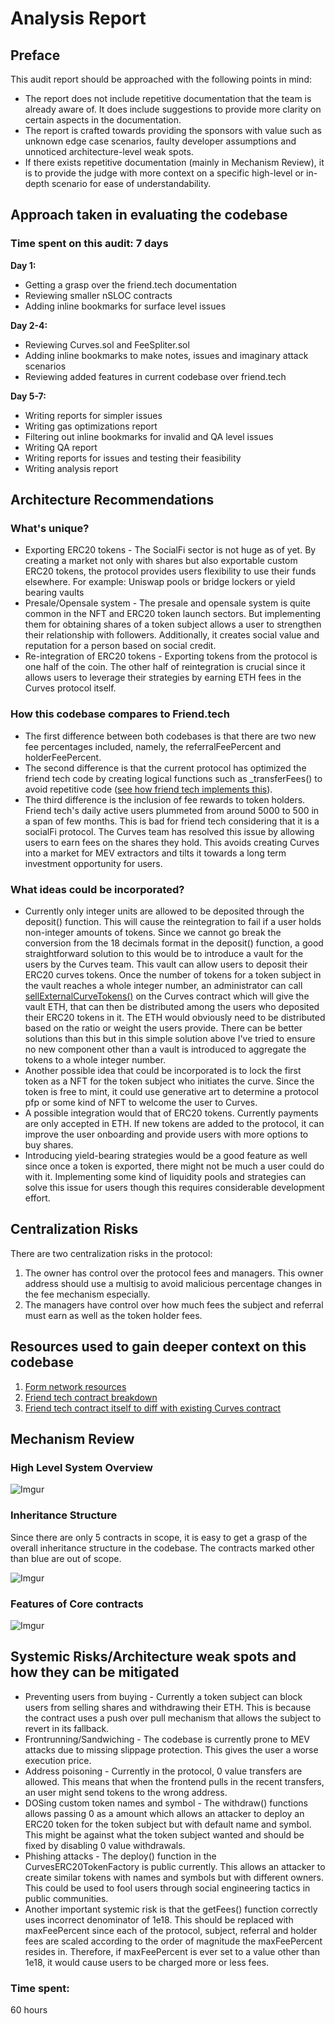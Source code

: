 # Analysis Report

## Preface

This audit report should be approached with the following points in mind:

 - The report does not include repetitive documentation that the team is already aware of. It does include suggestions to provide more clarity on certain aspects in the documentation.
 - The report is crafted towards providing the sponsors with value such as unknown edge case scenarios, faulty developer assumptions and unnoticed architecture-level weak spots.
 - If there exists repetitive documentation (mainly in Mechanism Review), it is to provide the judge with more context on a specific high-level or in-depth scenario for ease of understandability.

## Approach taken in evaluating the codebase

### Time spent on this audit: 7 days

**Day 1:**
 - Getting a grasp over the friend.tech documentation
 - Reviewing smaller nSLOC contracts
 - Adding inline bookmarks for surface level issues

**Day 2-4:**
 - Reviewing Curves.sol and FeeSpliter.sol
 - Adding inline bookmarks to make notes, issues and imaginary attack scenarios
 - Reviewing added features in current codebase over friend.tech

**Day 5-7:**
 - Writing reports for simpler issues
 - Writing gas optimizations report
 - Filtering out inline bookmarks for invalid and QA level issues
 - Writing QA report
 - Writing reports for issues and testing their feasibility
 - Writing analysis report

## Architecture Recommendations

### What's unique?
  - Exporting ERC20 tokens - The SocialFi sector is not huge as of yet. By creating a market not only with shares but also exportable custom ERC20 tokens, the protocol provides users flexibility to use their funds elsewhere. For example: Uniswap pools or bridge lockers or yield bearing vaults
 - Presale/Opensale system - The presale and opensale system is quite common in the NFT and ERC20 token launch sectors. But implementing them for obtaining shares of a token subject allows a user to strengthen their relationship with followers. Additionally, it creates social value and reputation for a person based on social credit.
 - Re-integration of ERC20 tokens - Exporting tokens from the protocol is one half of the coin. The other half of reintegration is crucial since it allows users to leverage their strategies by earning ETH fees in the Curves protocol itself.

### How this codebase compares to Friend.tech
 - The first difference between both codebases is that there are two new fee percentages included, namely, the referralFeePercent and holderFeePercent.
 - The second difference is that the current protocol has optimized the friend tech code by creating logical functions such as _transferFees() to avoid repetitive code ([see how friend tech implements this](https://basescan.org/address/0xcf205808ed36593aa40a44f10c7f7c2f67d4a4d4#code)).
 - The third difference is the inclusion of fee rewards to token holders. Friend tech's daily active users plummeted from around 5000 to 500 in a span of few months. This is bad for friend tech considering that it is a socialFi protocol. The Curves team has resolved this issue by allowing users to earn fees on the shares they hold. This avoids creating Curves into a market for MEV extractors and tilts it towards a long term investment opportunity for users.

### What ideas could be incorporated?
 - Currently only integer units are allowed to be deposited through the deposit() function. This will cause the reintegration to fail if a user holds non-integer amounts of tokens. Since we cannot go break the conversion from the 18 decimals format in the deposit() function, a good straightforward solution to this would be to introduce a vault for the users by the Curves team. This vault can allow users to deposit their ERC20 curves tokens. Once the number of tokens for a token subject in the vault reaches a whole integer number, an administrator can call [sellExternalCurveTokens()](https://github.com/code-423n4/2024-01-curves/blob/516aedb7b9a8d341d0d2666c23780d2bd8a9a600/contracts/Curves.sol#L504) on the Curves contract which will give the vault ETH, that can then be distributed among the users who deposited their ERC20 tokens in it. The ETH would obviously need to be distributed based on the ratio or weight the users provide. There can be better solutions than this but in this simple solution above I've tried to ensure no new component other than a vault is introduced to aggregate the tokens to a whole integer number. 
 - Another possible idea that could be incorporated is to lock the first token as a NFT for the token subject who initiates the curve. Since the token is free to mint, it could use generative art to determine a protocol pfp or some kind of NFT to welcome the user to Curves.
 - A possible integration would that of ERC20 tokens. Currently payments are only accepted in ETH. If new tokens are added to the protocol, it can improve the user onboarding and provide users with more options to buy shares.
 - Introducing yield-bearing strategies would be a good feature as well since once a token is exported, there might not be much a user could do with it. Implementing some kind of liquidity pools and strategies can solve this issue for users though this requires considerable development effort.

## Centralization Risks

There are two centralization risks in the protocol:
1. The owner has control over the protocol fees and managers. This owner address should use a multisig to avoid malicious percentage changes in the fee mechanism especially.
2. The managers have control over how much fees the subject and referral must earn as well as the token holder fees.

## Resources used to gain deeper context on this codebase

1. [Form network resources](https://info.form.network/)
2. [Friend tech contract breakdown](https://medium.com/valixconsulting/friend-tech-smart-contract-breakdown-c5588ae3a1cf)
3. [Friend tech contract itself to diff with existing Curves contract](https://basescan.org/address/0xcf205808ed36593aa40a44f10c7f7c2f67d4a4d4#code)

## Mechanism Review

### High Level System Overview

![Imgur](https://i.imgur.com/dSrQsRE.png)

### Inheritance Structure

Since there are only 5 contracts in scope, it is easy to get a grasp of the overall inheritance structure in the codebase. The contracts marked other than blue are out of scope.

![Imgur](https://i.imgur.com/J80GkZH.png)

### Features of Core contracts

![Imgur](https://i.imgur.com/ftlW4g2.png)

## Systemic Risks/Architecture weak spots and how they can be mitigated
 - Preventing users from buying - Currently a token subject can block users from selling shares and withdrawing their ETH. This is because the contract uses a push over pull mechanism that allows the subject to revert in its fallback.
 - Frontrunning/Sandwiching - The codebase is currently prone to MEV attacks due to missing slippage protection. This gives the user a worse execution price.
 - Address poisoning - Currently in the protocol, 0 value transfers are allowed. This means that when the frontend pulls in the recent transfers, an user might send tokens to the wrong address.
 - DOSing custom token names and symbol - The withdraw() functions allows passing 0 as a amount which allows an attacker to deploy an ERC20 token for the token subject but with default name and symbol. This might be against what the token subject wanted and should be fixed by disabling 0 value withdrawals.
 - Phishing attacks - The deploy() function in the CurvesERC20TokenFactory is public currently. This allows an attacker to create similar tokens with names and symbols but with different owners. This could be used to fool users through social engineering tactics in public communities.
 - Another important systemic risk is that the getFees() function correctly uses incorrect denominator of 1e18. This should be replaced with maxFeePercent since each of the protocol, subject, referral and holder fees are scaled according to the order of magnitude the maxFeePercent resides in. Therefore, if maxFeePercent is ever set to a value other than 1e18, it would cause users to be charged more or less fees.

### Time spent:
60 hours